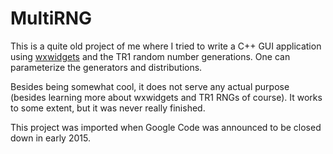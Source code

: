 # MultiRNG

This is a quite old project of me where I tried to write a C++ GUI application using [wxwidgets](https://www.wxwidgets.org/) and the TR1 random number generations. One can parameterize the generators and distributions.

Besides being somewhat cool, it does not serve any actual purpose (besides learning more about wxwidgets and TR1 RNGs of course).
It works to some extent, but it was never really finished.

This project was imported when Google Code was announced to be closed down in early 2015.
